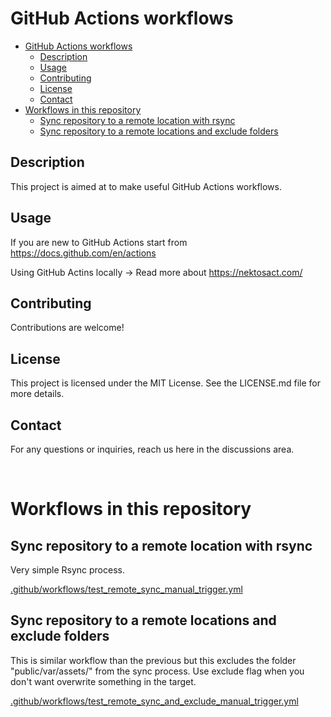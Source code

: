# GitHub Actions workflows

- [GitHub Actions workflows](#github-actions-workflows)
  - [Description](#description)
  - [Usage](#usage)
  - [Contributing](#contributing)
  - [License](#license)
  - [Contact](#contact)
- [Workflows in this repository](#workflows-in-this-repository)
  - [Sync repository to a remote location with rsync](#sync-repository-to-a-remote-location-with-rsync)
  - [Sync repository to a remote locations and exclude folders](#sync-repository-to-a-remote-locations-and-exclude-folders)


## Description

This project is aimed at to make useful GitHub Actions workflows.

## Usage

If you are new to GitHub Actions start from https://docs.github.com/en/actions

Using GitHub Actins locally -> Read more about https://nektosact.com/

## Contributing

Contributions are welcome!

## License

This project is licensed under the MIT License. See the LICENSE.md file for more details.


## Contact

For any questions or inquiries, reach us here in the discussions area.

<br>

# Workflows in this repository
## Sync repository to a remote location with rsync

Very simple Rsync process.


[.github/workflows/test_remote_sync_manual_trigger.yml](/.github/workflows/test_remote_sync_manual_trigger.yml)


## Sync repository to a remote locations and exclude folders

This is similar workflow than the previous but this excludes the folder "public/var/assets/" from the sync process. Use exclude flag when you don't want overwrite something in the target.

[.github/workflows/test_remote_sync_and_exclude_manual_trigger.yml](/.github/workflows/test_remote_sync_and_exclude_manual_trigger.yml)